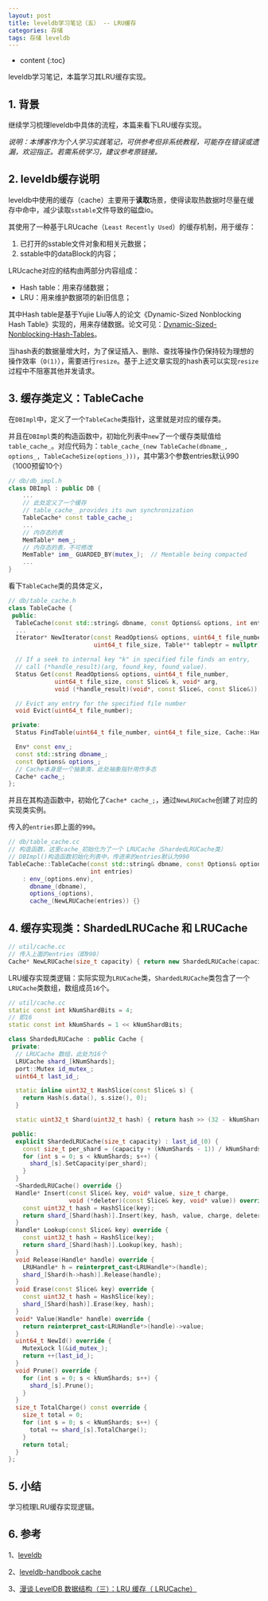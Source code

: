 ```yaml
---
layout: post
title: leveldb学习笔记（五） -- LRU缓存
categories: 存储
tags: 存储 leveldb
---
```


* content
{:toc}

leveldb学习笔记，本篇学习其LRU缓存实现。



## 1. 背景

继续学习梳理leveldb中具体的流程，本篇来看下LRU缓存实现。

*说明：本博客作为个人学习实践笔记，可供参考但非系统教程，可能存在错误或遗漏，欢迎指正。若需系统学习，建议参考原链接。*

## 2. leveldb缓存说明

leveldb中使用的缓存（cache）主要用于**读取**场景，使得读取热数据时尽量在缓存中命中，减少读取`sstable`文件导致的磁盘io。

其使用了一种基于LRUcache（`Least Recently Used`）的缓存机制，用于缓存：

1. 已打开的sstable文件对象和相关元数据；
2. sstable中的dataBlock的内容；

LRUcache对应的结构由两部分内容组成：

* Hash table：用来存储数据；
* LRU：用来维护数据项的新旧信息；

其中Hash table是基于Yujie Liu等人的论文《Dynamic-Sized Nonblocking Hash Table》实现的，用来存储数据。论文可见：[Dynamic-Sized-Nonblocking-Hash-Tables](https://lrita.github.io/images/posts/datastructure/Dynamic-Sized-Nonblocking-Hash-Tables.pdf)。

当hash表的数据量增大时，为了保证插入、删除、查找等操作仍保持较为理想的操作效率（`O(1)`），需要进行`resize`。基于上述文章实现的hash表可以实现`resize`过程中不阻塞其他并发请求。

## 3. 缓存类定义：TableCache

在`DBImpl`中，定义了一个`TableCache`类指针，这里就是对应的缓存类。

并且在`DBImpl`类的构造函数中，初始化列表中`new`了一个缓存类赋值给`table_cache_`。对应代码为：`table_cache_(new TableCache(dbname_, options_, TableCacheSize(options_)))`，其中第3个参数entries默认990（1000预留10个）

```cpp
// db/db_impl.h
class DBImpl : public DB {
    ...
    // 此处定义了一个缓存
    // table_cache_ provides its own synchronization
    TableCache* const table_cache_;
    ...
    // 内存态的表
    MemTable* mem_;
    // 内存态的表，不可修改
    MemTable* imm_ GUARDED_BY(mutex_);  // Memtable being compacted
    ...
}
```

看下`TableCache`类的具体定义，

```cpp
// db/table_cache.h
class TableCache {
 public:
  TableCache(const std::string& dbname, const Options& options, int entries);
  ...
  Iterator* NewIterator(const ReadOptions& options, uint64_t file_number,
                        uint64_t file_size, Table** tableptr = nullptr);

  // If a seek to internal key "k" in specified file finds an entry,
  // call (*handle_result)(arg, found_key, found_value).
  Status Get(const ReadOptions& options, uint64_t file_number,
             uint64_t file_size, const Slice& k, void* arg,
             void (*handle_result)(void*, const Slice&, const Slice&));

  // Evict any entry for the specified file number
  void Evict(uint64_t file_number);

 private:
  Status FindTable(uint64_t file_number, uint64_t file_size, Cache::Handle**);

  Env* const env_;
  const std::string dbname_;
  const Options& options_;
  // Cache本身是一个抽象类，此处抽象指针用作多态
  Cache* cache_;
};
```

并且在其构造函数中，初始化了`Cache* cache_;`，通过`NewLRUCache`创建了对应的实现类实例。

传入的`entries`即上面的`990`。

```cpp
// db/table_cache.cc
// 构造函数，这里cache_初始化为了一个 LRUCache（ShardedLRUCache类）
// DBImpl()构造函数初始化列表中，传进来的entries默认为990
TableCache::TableCache(const std::string& dbname, const Options& options,
                       int entries)
    : env_(options.env),
      dbname_(dbname),
      options_(options),
      cache_(NewLRUCache(entries)) {}
```

## 4. 缓存实现类：ShardedLRUCache 和 LRUCache

```cpp
// util/cache.cc
// 传入上面的entries（即990）
Cache* NewLRUCache(size_t capacity) { return new ShardedLRUCache(capacity); }
```

LRU缓存实现类逻辑：实际实现为`LRUCache`类，`ShardedLRUCache`类包含了一个`LRUCache`类数组，数组成员`16`个。

```cpp
// util/cache.cc
static const int kNumShardBits = 4;
// 即16
static const int kNumShards = 1 << kNumShardBits;

class ShardedLRUCache : public Cache {
 private:
  // LRUCache 数组，此处为16个
  LRUCache shard_[kNumShards];
  port::Mutex id_mutex_;
  uint64_t last_id_;

  static inline uint32_t HashSlice(const Slice& s) {
    return Hash(s.data(), s.size(), 0);
  }

  static uint32_t Shard(uint32_t hash) { return hash >> (32 - kNumShardBits); }

 public:
  explicit ShardedLRUCache(size_t capacity) : last_id_(0) {
    const size_t per_shard = (capacity + (kNumShards - 1)) / kNumShards;
    for (int s = 0; s < kNumShards; s++) {
      shard_[s].SetCapacity(per_shard);
    }
  }
  ~ShardedLRUCache() override {}
  Handle* Insert(const Slice& key, void* value, size_t charge,
                 void (*deleter)(const Slice& key, void* value)) override {
    const uint32_t hash = HashSlice(key);
    return shard_[Shard(hash)].Insert(key, hash, value, charge, deleter);
  }
  Handle* Lookup(const Slice& key) override {
    const uint32_t hash = HashSlice(key);
    return shard_[Shard(hash)].Lookup(key, hash);
  }
  void Release(Handle* handle) override {
    LRUHandle* h = reinterpret_cast<LRUHandle*>(handle);
    shard_[Shard(h->hash)].Release(handle);
  }
  void Erase(const Slice& key) override {
    const uint32_t hash = HashSlice(key);
    shard_[Shard(hash)].Erase(key, hash);
  }
  void* Value(Handle* handle) override {
    return reinterpret_cast<LRUHandle*>(handle)->value;
  }
  uint64_t NewId() override {
    MutexLock l(&id_mutex_);
    return ++(last_id_);
  }
  void Prune() override {
    for (int s = 0; s < kNumShards; s++) {
      shard_[s].Prune();
    }
  }
  size_t TotalCharge() const override {
    size_t total = 0;
    for (int s = 0; s < kNumShards; s++) {
      total += shard_[s].TotalCharge();
    }
    return total;
  }
};
```

## 5. 小结

学习梳理LRU缓存实现逻辑。

## 6. 参考

1、[leveldb](https://github.com/google/leveldb)

2、[leveldb-handbook cache](https://leveldb-handbook.readthedocs.io/zh/latest/cache.html)

3、[漫谈 LevelDB 数据结构（三）：LRU 缓存（ LRUCache）](https://www.qtmuniao.com/2021/05/09/levedb-data-structures-lru-cache/)
